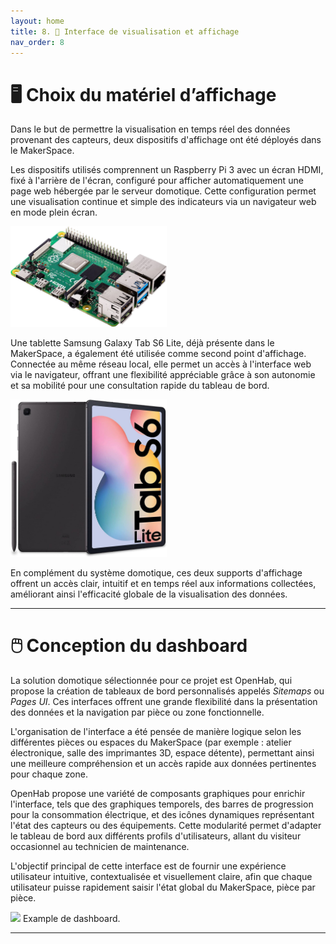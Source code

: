 ```yaml
---
layout: home
title: 8. 🧩 Interface de visualisation et affichage
nav_order: 8
---
```


# 🖥️ Choix du matériel d’affichage

Dans le but de permettre la visualisation en temps réel des données provenant des capteurs, deux dispositifs d'affichage ont été déployés dans le MakerSpace.

Les dispositifs utilisés comprennent un Raspberry Pi 3 avec un écran HDMI, fixé à l'arrière de l'écran, configuré pour afficher automatiquement une page web hébergée par le serveur domotique. Cette configuration permet une visualisation continue et simple des indicateurs via un navigateur web en mode plein écran.

<img src="images/raspberry.jpg" alt="Schéma"  width="250"/>

Une tablette Samsung Galaxy Tab S6 Lite, déjà présente dans le MakerSpace, a également été utilisée comme second point d'affichage. Connectée au même réseau local, elle permet un accès à l'interface web via le navigateur, offrant une flexibilité appréciable grâce à son autonomie et sa mobilité pour une consultation rapide du tableau de bord.

<img src="images/samsung.jpg" alt="Schéma"  width="250"/>

En complément du système domotique, ces deux supports d'affichage offrent un accès clair, intuitif et en temps réel aux informations collectées, améliorant ainsi l'efficacité globale de la visualisation des données.

---

# 🖱️ Conception du dashboard

La solution domotique sélectionnée pour ce projet est OpenHab, qui propose la création de tableaux de bord personnalisés appelés _Sitemaps_ ou _Pages UI_. Ces interfaces offrent une grande flexibilité dans la présentation des données et la navigation par pièce ou zone fonctionnelle.

L'organisation de l'interface a été pensée de manière logique selon les différentes pièces ou espaces du MakerSpace (par exemple : atelier électronique, salle des imprimantes 3D, espace détente), permettant ainsi une meilleure compréhension et un accès rapide aux données pertinentes pour chaque zone.

OpenHab propose une variété de composants graphiques pour enrichir l'interface, tels que des graphiques temporels, des barres de progression pour la consommation électrique, et des icônes dynamiques représentant l'état des capteurs ou des équipements. Cette modularité permet d'adapter le tableau de bord aux différents profils d'utilisateurs, allant du visiteur occasionnel au technicien de maintenance.

L'objectif principal de cette interface est de fournir une expérience utilisateur intuitive, contextualisée et visuellement claire, afin que chaque utilisateur puisse rapidement saisir l'état global du MakerSpace, pièce par pièce.

<img src="https://community-openhab-org.s3.dualstack.eu-central-1.amazonaws.com/original/3X/6/b/6b38520b5b69446c340823eee02aae8ba7c8815c.png" width="600"/>
Example de dashboard.

---
